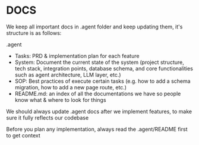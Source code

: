 # DOCS

We keep all important docs in .agent folder and keep updating them, it's structure is as follows:

.agent
- Tasks: PRD & implementation plan for each feature
- System: Document the current state of the system (project structure, tech stack, integration points, database schema, and core functionalities such as agent architecture, LLM layer, etc.)
- SOP: Best practices of execute certain tasks (e.g. how to add a schema migration, how to add a new page route, etc.)
- README.md: an index of all the documentations we have so people know what & where to look for things

We should always update .agent docs after we implement features, to make sure it fully reflects our codebase

Before you plan any implementation, always read the .agent/README first to get context